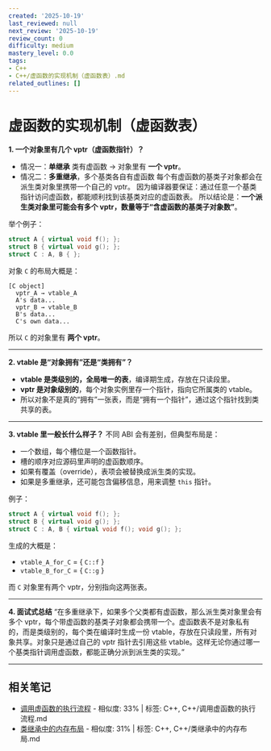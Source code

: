 ```yaml
---
created: '2025-10-19'
last_reviewed: null
next_review: '2025-10-19'
review_count: 0
difficulty: medium
mastery_level: 0.0
tags:
- C++
- C++/虚函数的实现机制（虚函数表）.md
related_outlines: []
---
```

# 虚函数的实现机制（虚函数表）

**1. 一个对象里有几个 vptr（虚函数指针）？**

* 情况一：**单继承**
  类有虚函数 → 对象里有 **一个 vptr**。
* 情况二：**多重继承**，多个基类各自有虚函数
  每个有虚函数的基类子对象都会在派生类对象里携带一个自己的 vptr。
  因为编译器要保证：通过任意一个基类指针访问虚函数，都能顺利找到该基类对应的虚函数表。
  所以结论是：**一个派生类对象里可能会有多个 vptr，数量等于“含虚函数的基类子对象数”**。

举个例子：

```cpp
struct A { virtual void f(); };
struct B { virtual void g(); };
struct C : A, B { }; 
```

对象 `C` 的布局大概是：

```
[C object]
  vptr_A → vtable_A
  A's data...
  vptr_B → vtable_B
  B's data...
  C's own data...
```

所以 `C` 的对象里有 **两个 vptr**。

---

**2. vtable 是“对象拥有”还是“类拥有”？**

* **vtable 是类级别的，全局唯一的表**，编译期生成，存放在只读段里。
* **vptr 是对象级别的**，每个对象实例里存一个指针，指向它所属类的 vtable。
* 所以对象不是真的“拥有”一张表，而是“拥有一个指针”，通过这个指针找到类共享的表。

---

**3. vtable 里一般长什么样子？**
不同 ABI 会有差别，但典型布局是：

* 一个数组，每个槽位是一个函数指针。
* 槽的顺序对应源码里声明的虚函数顺序。
* 如果有覆盖（override），表项会被替换成派生类的实现。
* 如果是多重继承，还可能包含偏移信息，用来调整 `this` 指针。

例子：

```cpp
struct A { virtual void f(); };
struct B { virtual void g(); };
struct C : A, B { virtual void f(); void g(); };
```

生成的大概是：

* `vtable_A_for_C` = { `C::f` }
* `vtable_B_for_C` = { `C::g` }

而 `C` 对象里有两个 vptr，分别指向这两张表。

---

**4. 面试式总结**
“在多重继承下，如果多个父类都有虚函数，那么派生类对象里会有多个 vptr，每个带虚函数的基类子对象都会携带一个。虚函数表不是对象私有的，而是类级别的，每个类在编译时生成一份 vtable，存放在只读段里，所有对象共享。对象只是通过自己的 vptr 指针去引用这些 vtable。这样无论你通过哪一个基类指针调用虚函数，都能正确分派到派生类的实现。”

---

## 相关笔记
<!-- 自动生成 -->

- [调用虚函数的执行流程](notes/C++/调用虚函数的执行流程.md) - 相似度: 33% | 标签: C++, C++/调用虚函数的执行流程.md
- [类继承中的内存布局](notes/C++/类继承中的内存布局.md) - 相似度: 31% | 标签: C++, C++/类继承中的内存布局.md

